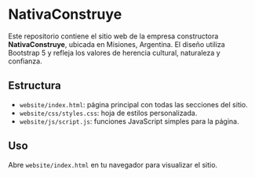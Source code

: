 # NativaConstruye

Este repositorio contiene el sitio web de la empresa constructora **NativaConstruye**, ubicada en Misiones, Argentina. El diseño utiliza Bootstrap 5 y refleja los valores de herencia cultural, naturaleza y confianza.

## Estructura
- `website/index.html`: página principal con todas las secciones del sitio.
- `website/css/styles.css`: hoja de estilos personalizada.
- `website/js/script.js`: funciones JavaScript simples para la página.

## Uso
Abre `website/index.html` en tu navegador para visualizar el sitio.
